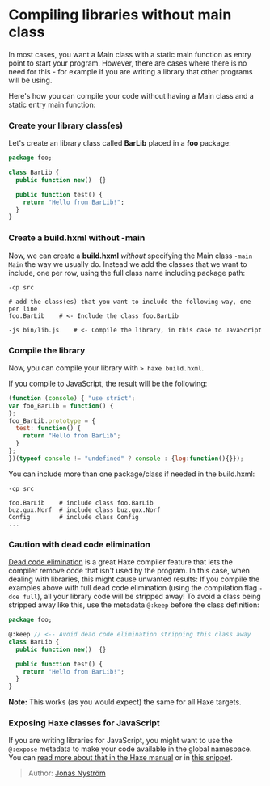 [tags]: / "libraries,javascript,dead-code-elimination"

# Compiling libraries without main class

In most cases, you want a Main class with a static main function as entry point to start your program. 
However, there are cases where there is no need for this - for example if you are writing a library
that other programs will be using. 

Here's how you can compile your code without having a Main class and a static entry main function:

### Create your library class(es)

Let's create an library class called **BarLib** placed in a **foo** package: 
```haxe
package foo;

class BarLib {
  public function new()  {}

  public function test() {
    return "Hello from BarLib!";
  }
}
```

### Create a build.hxml without -main
Now, we can create a **build.hxml** *without* specifying the Main class `-main Main` the way we usually do. 
Instead we add the classes that we want to include, one per row, using the full class name including package path:

```hxml
-cp src 

# add the class(es) that you want to include the following way, one per line
foo.BarLib    # <- Include the class foo.BarLib

-js bin/lib.js    # <- Compile the library, in this case to JavaScript
```

### Compile the library

Now, you can compile your library with `> haxe build.hxml`.

If you compile to JavaScript, the result will be the following: 
```javascript
(function (console) { "use strict";
var foo_BarLib = function() {
};
foo_BarLib.prototype = {
  test: function() {
    return "Hello from BarLib";
  }
};
})(typeof console != "undefined" ? console : {log:function(){}});
```

You can include more than one package/class if needed in the build.hxml:
```hxml
-cp src 

foo.BarLib    # include class foo.BarLib
buz.qux.Norf  # include class buz.qux.Norf
Config        # include class Config
...

```

### Caution with dead code elimination

[Dead code elimination](http://haxe.org/manual/cr-dce.html) is a great Haxe compiler feature that lets the compiler remove code that isn't used by the program. In this case, when dealing with libraries, this might cause unwanted results: If you compile the examples above with full dead code elimination (using the compilation flag `-dce full`), all your library code will be stripped away! To avoid a class being stripped away like this, use the metadata `@:keep` before the class definition:

```haxe
package foo;

@:keep // <-- Avoid dead code elimination stripping this class away 
class BarLib {
  public function new()  {}

  public function test() {
    return "Hello from BarLib!";
  }
}
```
**Note:** This works (as you would expect) the same for all Haxe targets.

### Exposing Haxe classes for JavaScript

If you are writing libraries for JavaScript, you might want to use the `@:expose` metadata to make your code available in the global namespace. You can [read more about that in the Haxe manual](http://haxe.org/manual/target-javascript-expose.html) or in [this snippet](category/other/using-haxe-classes-in-javascript.html).

> Author: [Jonas Nyström](https://github.com/cambiata)

